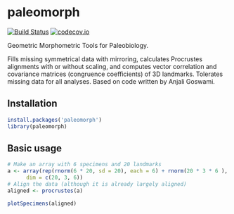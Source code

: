 paleomorph
==============

[![Build Status](https://travis-ci.org/timcdlucas/paleomorph.svg)](https://travis-ci.org/timcdlucas/paleomorph)
[![codecov.io](https://codecov.io/github/timcdlucas/paleomorph/coverage.svg?branch=master)](https://codecov.io/github/timcdlucas/paleomorph?branch=master)

Geometric Morphometric Tools for Paleobiology.

Fills missing symmetrical data with mirroring, calculates Procrustes alignments with or without scaling, and computes vector correlation and covariance matrices (congruence coefficients) of 3D landmarks. 
Tolerates missing data for all analyses. 
Based on code written by Anjali Goswami.


Installation
-------------

```r
install.packages('paleomorph')
library(paleomorph)
```





Basic usage
------------

```r
# Make an array with 6 specimens and 20 landmarks
a <- array(rep(rnorm(6 * 20, sd = 20), each = 6) + rnorm(20 * 3 * 6 ), 
      dim = c(20, 3, 6))
# Align the data (although it is already largely aligned)
aligned <- procrustes(a)

plotSpecimens(aligned)
```


